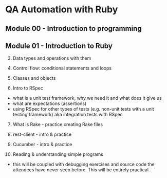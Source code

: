 # QA Automation with Ruby


## Module 00 - Introduction to programming

## Module 01 - Introduction to Ruby

3) Data types and operations with them

4) Control flow: conditional statements and loops

5) Classes and objects

6) Intro to RSpec
- what is a unit test framework, why we need it and what does it give us
- what are expectations (assertions)
- using RSpec for other types of tests (e.g. non-unit tests with a unit testing
framework) aka integration tests with RSpec

7) What is Rake - practice creating Rake files

8) rest-client - intro & practice

9) Cucumber - intro & practice

10) Reading & understanding simple programs
- this will be coupled with debugging exercises and source code the attendees
have never seen before. This will be entirely practical.


